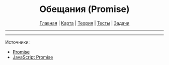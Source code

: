 <div align="center">

# Обещания (Promise)

[Главная](https://github.com/dollaween/junior-roadmap/)
|
[Карта](/roadmap/README.md)
|
[Теория](/theory/README.md)
|
[Тесты](/tests/README.md)
|
[Задачи](/tasks/README.md)

</div>

---



---

Источники:
- [Promise](https://learn.javascript.ru/promise)
- [JavaScript Promise](https://www.w3schools.com/js/js_promise.asp)

